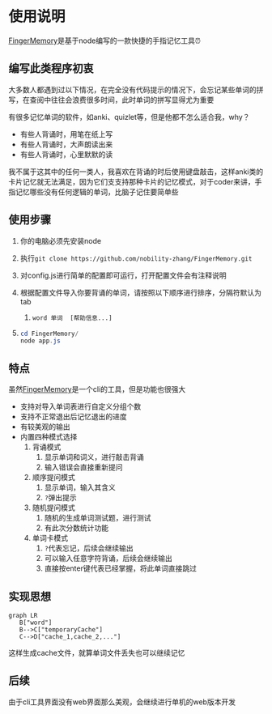 # 使用说明

[FingerMemory](https://github.com/nobility-zhang/FingerMemory)是基于node编写的一款快捷的手指记忆工具:alarm_clock:

## 编写此类程序初衷

大多数人都遇到过以下情况，在完全没有代码提示的情况下，会忘记某些单词的拼写，在查阅中往往会浪费很多时间，此时单词的拼写显得尤为重要

有很多记忆单词的软件，如anki、quizlet等，但是他都不怎么适合我，why？

- 有些人背诵时，用笔在纸上写
- 有些人背诵时，大声朗读出来
- 有些人背诵时，心里默默的读

我不属于这其中的任何一类人，我喜欢在背诵的时后使用键盘敲击，这样anki类的卡片记忆就无法满足，因为它们支支持那种卡片的记忆模式，对于coder来讲，手指记忆哪些没有任何逻辑的单词，比脑子记住要简单些

## 使用步骤

1. 你的电脑必须先安装node

2. 执行`git clone https://github.com/nobility-zhang/FingerMemory.git`

3. 对config.js进行简单的配置即可运行，打开配置文件会有注释说明

4. 根据配置文件导入你要背诵的单词，请按照以下顺序进行排序，分隔符默认为tab

   1. `word	单词	[帮助信息...]`

5. ```powershell
   cd FingerMemory/
   node app.js
   ```

## 特点

虽然[FingerMemory](https://github.com/nobility-zhang/FingerMemory)是一个cli的工具，但是功能也很强大

- 支持对导入单词表进行自定义分组个数
- 支持不正常退出后记忆退出的进度
- 有较美观的输出
- 内置四种模式选择
  1. 背诵模式
     1. 显示单词和词义，进行敲击背诵
     2. 输入错误会直接重新提问
  2. 顺序提问模式
     1. 显示单词，输入其含义
     2. `?`弹出提示
  3. 随机提问模式
     1. 随机的生成单词测试题，进行测试
     2. 有此次分数统计功能
  4. 单词卡模式
     1. `?`代表忘记，后续会继续输出
     2. 可以输入任意字符背诵，后续会继续输出
     3. 直接按enter键代表已经掌握，将此单词直接跳过

## 实现思想

```mermaid
graph LR
   B["word"]
   B-->C["temporaryCache"]
   C-->D["cache_1,cache_2,..."]
```

这样生成cache文件，就算单词文件丢失也可以继续记忆

## 后续

由于cli工具界面没有web界面那么美观，会继续进行单机的web版本开发

